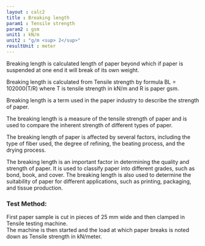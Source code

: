 ```yaml
---
layout : calc2
title : Breaking length
param1 : Tensile strength
param2 : gsm
unit1 : kN/m
unit2 : "g/m <sup> 2</sup>"
resultUnit : meter
---
```


Breaking length is calculated length of paper beyond which if paper is suspended at one end it will break of its own weight.  

Breaking length is calculated from Tensile strength by formula  BL = 102000(T/R) where T is tensile strength in kN/m and R is paper gsm.  

Breaking length is a term used in the paper industry to describe the strength of paper. 

The breaking length is a measure of the tensile strength of paper and is used to compare the inherent strength of different types of paper.  

The breaking length of paper is affected by several factors, including the type of fiber used, the degree of refining, the beating process, and the drying process.  

The breaking length is an important factor in determining the quality and strength of paper.
It is used to classify paper into different grades, such as bond, book, and cover.
The breaking length is also used to determine the suitability of paper for different applications, such as printing, packaging, and tissue production.

### Test Method:   
First paper sample is cut in pieces of 25 mm wide and then clamped in Tensile testing machine.   
The machine is then started and the load at which paper breaks is noted down as Tensile strength in kN/meter.

<script>  
    const inputs = document.querySelectorAll('.outlined-field input:not([readonly])');    
    inputs.forEach(input => {
      // Check on input
      input.addEventListener('input', () => {
        if (input.value) {
          input.closest('.outlined-field').classList.add('has-content');
        } else {
          input.closest('.outlined-field').classList.remove('has-content');
        }        
        // Auto-calculate on every input change
        calculate();
      });      
      // Check on page load
      if (input.value) {
        input.closest('.outlined-field').classList.add('has-content');
      }
    });

    // Calculate function 
    function calculate() {
      const v1 = parseFloat(document.getElementById('param1').value) || 0;
      const v2 = parseFloat(document.getElementById('param2').value) || 0;
     
      //const param4 = parseFloat(document.getElementById('param4').value) || 0;
      //const param5 = parseFloat(document.getElementById('param5').value) || 0;
      
      // Example calculation: sum of all parameters
      // Replace this with your actual formula
      const result = (102000 * v1 / v2)
      
      document.getElementById('result').value = result.toFixed(2);
    }


</script>